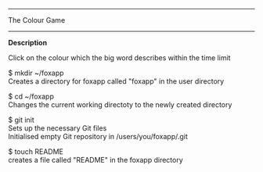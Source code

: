*********************************************************************

The Colour Game

*********************************************************************
<b>Description</b>

Click on the colour which the big word describes within the time limit



$ mkdir ~/foxapp
<br>
Creates a directory for foxapp called "foxapp" in the user directory

$ cd ~/foxapp
<br>
Changes the current working directoty to the newly created directory

$ git init
<br>
Sets up the necessary Git files
<br>
Initialised empty Git repository in /users/you/foxapp/.git

$ touch README
<br>
creates a file called "README" in the foxapp directory
